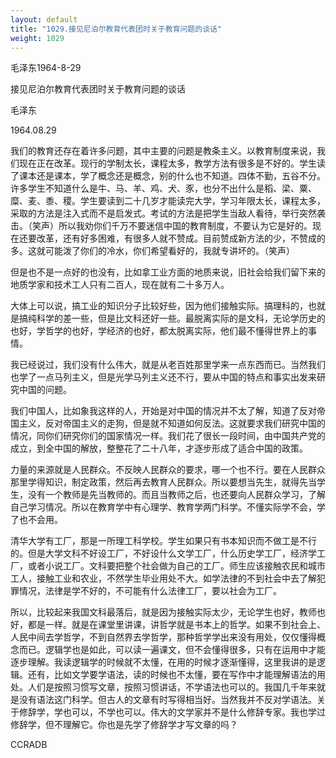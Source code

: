 ```yaml
---
layout: default
title: "1029.接见尼泊尔教育代表团时关于教育问题的谈话"
weight: 1029
---
```


毛泽东1964-8-29

接见尼泊尔教育代表团时关于教育问题的谈话

毛泽东

1964.08.29

我们的教育还存在着许多问题，其中主要的问题是教条主义。以教育制度来说，我们现在正在改革。现行的学制太长，课程太多，教学方法有很多是不好的。学生读了课本还是课本，学了概念还是概念，别的什么也不知道。四体不勤，五谷不分。许多学生不知道什么是牛、马、羊、鸡、犬、豕，也分不出什么是稻、梁、粟、糜、麦、黍、稷。学生要读到二十几岁才能读完大学，学习年限太长，课程太多，采取的方法是注入式而不是启发式。考试的方法是把学生当敌人看待，举行突然袭击。（笑声）所以我劝你们千万不要迷信中国的教育制度，不要认为它是好的。现在还要改革，还有好多困难，有很多人就不赞成。目前赞成新方法的少，不赞成的多。这就可能泼了你们的冷水，你们希望看好的，我就专讲坏的。（笑声）

但是也不是一点好的也没有，比如拿工业方面的地质来说，旧社会给我们留下来的地质学家和技术工人只有二百人，现在就有二十多万人。

大体上可以说，搞工业的知识分子比较好些，因为他们接触实际。搞理科的，也就是搞纯科学的差一些，但是比文科还好一些。最脱离实际的是文科，无论学历史的也好，学哲学的也好，学经济的也好，都太脱离实际，他们最不懂得世界上的事情。

我已经说过，我们没有什么伟大，就是从老百姓那里学来一点东西而已。当然我们也学了一点马列主义，但是光学马列主义还不行，要从中国的特点和事实出发来研究中国的问题。

我们中国人，比如象我这样的人，开始是对中国的情况并不太了解，知道了反对帝国主义，反对帝国主义的走狗，但是就不知道如何反法。这就要求我们研究中国的情况，同你们研究你们的国家情况一样。我们花了很长一段时间，由中国共产党的成立，到全中国的解放，整整花了二十八年，才逐步形成了适合中国的政策。

力量的来源就是人民群众。不反映人民群众的要求，哪一个也不行。要在人民群众那里学得知识，制定政策，然后再去教育人民群众。所以要想当先生，就得先当学生，没有一个教师是先当教师的。而且当教师之后，也还要向人民群众学习，了解自己学习情况。所以在教育学中有心理学、教育学两门科学。不懂实际学不会，学了也不会用。

清华大学有工厂，那是一所理工科学校。学生如果只有书本知识而不做工是不行的。但是大学文科不好设工厂，不好设什么文学工厂，什么历史学工厂，经济学工厂，或者小说工厂。文科要把整个社会做为自己的工厂。师生应该接触农民和城市工人，接触工业和农业，不然学生毕业用处不大。如学法律的不到社会中去了解犯罪情况，法律是学不好的，不可能有什么法律工厂，要以社会为工厂。

所以，比较起来我国文科最落后，就是因为接触实际太少，无论学生也好，教师也好，都是一样。就是在课堂里讲课，讲哲学就是书本上的哲学。如果不到社会上、人民中间去学哲学，不到自然界去学哲学，那种哲学学出来没有用处，仅仅懂得概念而已。逻辑学也是如此，可以读一遍课文，但不会懂得很多，只有在运用中才能逐步理解。我读逻辑学的时候就不太懂，在用的时候才逐渐懂得，这里我讲的是逻辑。还有，比如文学要学语法，读的时候也不太懂，要在写作中才能理解语法的用处。人们是按照习惯写文章，按照习惯讲话，不学语法也可以的。我国几千年来就是没有语法这门科学。但古人的文章有时写得相当好。当然我并不反对学语法。关于修辞学，学也可以，不学也可以。伟大的文学家并不是什么修辞专家。我也学过修辞学，但不理解它。你也是先学了修辞学才写文章的吗？

CCRADB

